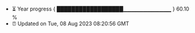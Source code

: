 - ⏳ Year progress { ██████████████████▁▁▁▁▁▁▁▁▁▁▁▁ } 60.10 %
- ⏰ Updated on Tue, 08 Aug 2023 08:20:56 GMT

